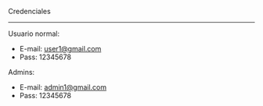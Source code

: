 Credenciales
<hr>
Usuario normal:

 - E-mail: user1@gmail.com
 - Pass: 12345678


Admins:

 - E-mail: admin1@gmail.com
 - Pass: 12345678
